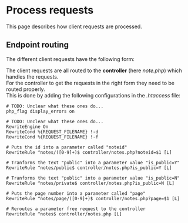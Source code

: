 # Process requests
This page describes how client requests are processed.

## Endpoint routing
The different client requests have the following form:



The client requests are all routed to the **controller** (here *note.php*) which handles the requests.\
For the controller to get the requests in the right form they need to be routed properly.\
This is done by adding the following configurations in the *.htaccess* file:
```
# TODO: Unclear what these ones do...
php_flag display_errors on

# TODO: Unclear what these ones do...
RewriteEngine On
RewriteCond %{REQUEST_FILENAME} !-d
RewriteCond %{REQUEST_FILENAME} !-f

# Puts the id into a parameter called "noteid"
RewriteRule ^notes/([0-9]+)$ controller/notes.php?noteid=$1 [L]

# Tranforms the text "public" into a parameter value "is_public=Y"
RewriteRule ^notes/public$ controller/notes.php?is_public=Y [L]

# Tranforms the text "public" into a parameter value "is_public=N"
RewriteRule ^notes/private$ controller/notes.php?is_public=N [L]

# Puts the page number into a parameter called "page"
RewriteRule ^notes/page/([0-9]+)$ controller/notes.php?page=$1 [L]

# Reroutes a parameter free request to the controller
RewriteRule ^notes$ controller/notes.php [L]
```
